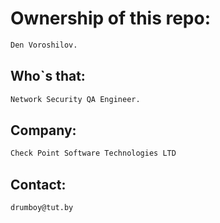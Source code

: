 # Ownership of this repo:
```bash
Den Voroshilov.
```
## Who`s that:
```bash
Network Security QA Engineer.
```
## Company:
```bash
Check Point Software Technologies LTD
```
## Contact:
```bash
drumboy@tut.by
```